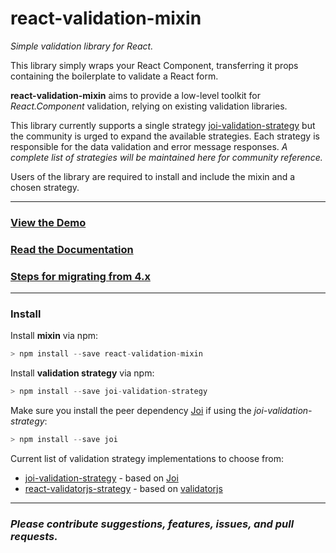 # react-validation-mixin
_Simple validation library for React._

This library simply wraps your React Component, transferring it props containing the boilerplate to validate a React form.

**react-validation-mixin** aims to provide a low-level toolkit for _React.Component_ validation, relying on existing validation libraries.

This library currently supports a single strategy [joi-validation-strategy](https://github.com/jurassix/joi-validation-strategy) but the community is urged to expand the available strategies. Each strategy is responsible for the data validation and error message responses. _A complete list of strategies will be maintained here for community reference._

Users of the library are required to install and include the mixin and a chosen strategy.

---

### [View the Demo](http://jurassix.github.io/react-validation-mixin/)

### [Read the Documentation](http://jurassix.gitbooks.io/docs-react-validation-mixin/content/overview/index.html)

### [Steps for migrating from 4.x](http://jurassix.gitbooks.io/docs-react-validation-mixin/content/overview/migration-to-5.html)

---

### Install

Install **mixin** via npm:

```javascript
> npm install --save react-validation-mixin
```

Install **validation strategy** via npm:

```javascript
> npm install --save joi-validation-strategy
```

Make sure you install the peer dependency [Joi](https://github.com/hapijs/joi) if using the _joi-validation-strategy_:

```javascript
> npm install --save joi
```

Current list of validation strategy implementations to choose from:

* [joi-validation-strategy](https://github.com/jurassix/joi-validation-strategy) - based on [Joi](https://github.com/hapijs/joi)
* [react-validatorjs-strategy](https://github.com/skaterdav85/validatorjs) - based on [validatorjs](https://github.com/skaterdav85/validatorjs)


---

### _Please contribute suggestions, features, issues, and pull requests._
